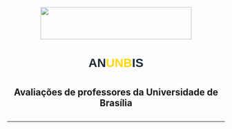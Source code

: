 <div align="center"><img src="/images/logo.png" height="75px" width="350px"></img></div>
<h1><div align="center"><b style="font-family: Arial;"><span style="color:#1D2935">AN</span><span style="color:#FFD700">UNB</span><span style="color:#1D2935">IS</span></b></div></h1>

# <h2><div align="center"><b>Avaliações de professores da Universidade de Brasília</b></div><h2>
---


